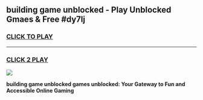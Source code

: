 
## building game unblocked - Play Unblocked Gmaes & Free #dy7lj
<h3>
<a href="https://news.freeplayer.one?title=building_game_unblocked&ref=27F">CLICK TO PLAY</a></h3>
<hr>

<h3>
<a href="https://news.freeplayer.one?title=building_game_unblocked&ref=27F">CLICK 2 PLAY</a>
  
</h3>

<a href="https://news.freeplayer.one?title=building_game_unblocked&ref=27F/"><img src="https://clearcache.store/games.png"></a>


**building game unblocked games unblocked: Your Gateway to Fun and Accessible Online Gaming**
